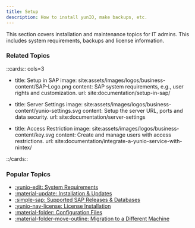```yaml
---
title: Setup
description: How to install yunIO, make backups, etc.
---
```


This section covers installation and maintenance topics for IT admins.
This includes system requirements, backups and license information.

### Related Topics

::cards:: cols=3

- title: Setup in SAP
  image: site:assets/images/logos/business-content/SAP-Logo.png
  content: SAP system requirements, e.g., user rights and customization.
  url: site:documentation/setup-in-sap/
  
- title: Server Settings
  image: site:assets/images/logos/business-content/yunio-settings.svg
  content: Setup the server URL, ports and data security.
  url: site:documentation/server-settings

- title: Access Restriction
  image: site:assets/images/logos/business-content/key.svg
  content: Create and manage users with access restrictions.
  url: site:documentation/integrate-a-yunio-service-with-nintex/

::/cards::

### Popular Topics

<div class="grid cards" markdown>

- [:yunio-edit:  System Requirements](requirements.md)
- [:material-update:  Installation & Updates](installation-and-update.md)
- [:simple-sap:  Supported SAP Releases & Databases](requirements.md/#supported-sap-systems-and-releases)
- [:yunio-nav-license:  License Installation](license.md/#about-the-licensing-concept-of-yunio)
- [:material-folder:  Configuration Files](installation-and-update.md/#program-directory-files)
- [:material-folder-move-outline:  Migration to a Different Machine](backup-and-migration.md/#migrate-to-a-different-machine)

</div>

